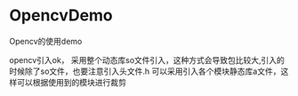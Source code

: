 # OpencvDemo
Opencv的使用demo

opencv引入ok，
采用整个动态库so文件引入，这种方式会导致包比较大,引入的时候除了so文件，也要注意引入头文件.h
可以采用引入各个模块静态库a文件，这样可以根据使用到的模块进行裁剪
